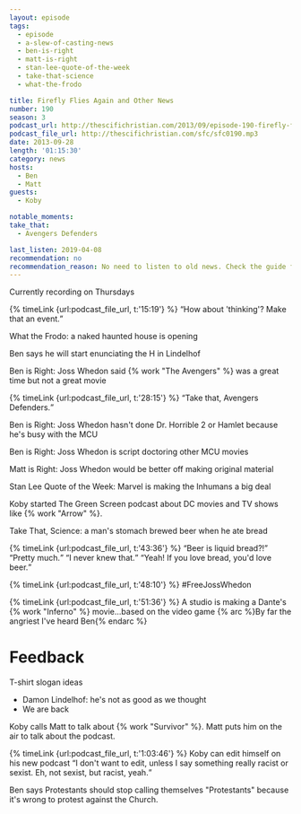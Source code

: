 ```yaml
---
layout: episode
tags:
  - episode
  - a-slew-of-casting-news
  - ben-is-right
  - matt-is-right
  - stan-lee-quote-of-the-week
  - take-that-science
  - what-the-frodo

title: Firefly Flies Again and Other News
number: 190
season: 3
podcast_url: http://thescifichristian.com/2013/09/episode-190-firefly-flies-again-and-other-news/
podcast_file_url: http://thescifichristian.com/sfc/sfc0190.mp3
date: 2013-09-28
length: '01:15:30'
category: news
hosts:
  - Ben
  - Matt
guests:
  - Koby

notable_moments:
take_that:
  - Avengers Defenders

last_listen: 2019-04-08
recommendation: no
recommendation_reason: No need to listen to old news. Check the guide for what's interesting in hindsight.
---
```

Currently recording on Thursdays

<div class="quote">
  {% timeLink {url:podcast_file_url, t:'15:19'} %}
  <q class="ben">How about 'thinking'? Make that an event.</q>
</div>

What the Frodo: a naked haunted house is opening

Ben says he will start enunciating the H in Lindelhof

Ben is Right: Joss Whedon said {% work "The Avengers" %} was a great time but not a great movie

<div class="quote">
  {% timeLink {url:podcast_file_url, t:'28:15'} %}
  <q class="ben">Take that, Avengers Defenders.</q>
</div>

Ben is Right: Joss Whedon hasn't done Dr. Horrible 2 or Hamlet because he's busy with the MCU

Ben is Right: Joss Whedon is script doctoring other MCU movies

Matt is Right: Joss Whedon would be better off making original material

Stan Lee Quote of the Week: Marvel is making the Inhumans a big deal

Koby started The Green Screen podcast about DC movies and TV shows like {% work "Arrow" %}.

Take That, Science: a man's stomach brewed beer when he ate bread

<div class="quote">
  {% timeLink {url:podcast_file_url, t:'43:36'} %}
  <q class="matt">Beer is liquid bread?!</q>
  <q class="ben">Pretty much.</q>
  <q class="matt">I never knew that.</q>
  <q class="ben">Yeah! If you love bread, you'd love beer.</q>
</div>

{% timeLink {url:podcast_file_url, t:'48:10'} %} #FreeJossWhedon

{% timeLink {url:podcast_file_url, t:'51:36'} %} A studio is making a Dante's {% work "Inferno" %} movie...based on the video game {% arc %}By far the angriest I've heard Ben{% endarc %} 



# Feedback
T-shirt slogan ideas
- Damon Lindelhof: he's not as good as we thought
- We are back

Koby calls Matt to talk about {% work "Survivor" %}. Matt puts him on the air to talk about the podcast. 

<div class="quote">
  {% timeLink {url:podcast_file_url, t:'1:03:46'} %}
  <span class="quote-context is-size-6">Koby can edit himself on his new podcast</span>
  <q class="koby">I don't want to edit, unless I say something really racist or sexist. Eh, not sexist, but racist, yeah.</q>
</div>

Ben says Protestants should stop calling themselves "Protestants" because it's wrong to protest against the Church.